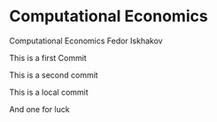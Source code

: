 # Computational Economics 
Computational Economics  Fedor Iskhakov

This is a first Commit

This is a second commit

This is a local commit

And one for luck